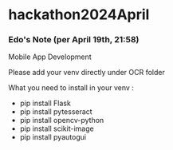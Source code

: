 # hackathon2024April
### Edo's Note (per April 19th, 21:58)
Mobile App Development

Please add your venv directly under OCR folder

What you need to install in your venv : 
- pip install Flask
- pip install pytesseract
- pip install opencv-python
- pip install scikit-image
- pip install pyautogui
